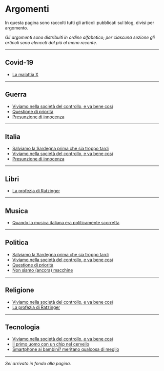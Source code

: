 # Argomenti

In questa pagina sono raccolti tutti gli articoli pubblicati sul blog, divisi per argomento.

*Gli argomenti sono distribuiti in ordine alfabetico; per ciascuna sezione gli articoli sono elencati dal più al meno recente.*

---

## Covid-19
- [La malattia X](/articles/2024-01-19-malattia-x.html)

---

## Guerra
- [Viviamo nella società del controllo, e va bene così](/articles/2024-02-08-matrix.html)
- [Questione di priorità](/articles/2024-02-05-questione-di-priorita.html)
- [Presunzione di innocenza](/articles/2024-01-28-presunzione-di-innocenza.html)

---

## Italia
- [Salviamo la Sardegna prima che sia troppo tardi](articles/2024-09-04-sardegna-in-pericolo.html)
- [Viviamo nella società del controllo, e va bene così](articles/2024-02-08-matrix.html)
- [Presunzione di innocenza](articles/2024-01-28-presunzione-di-innocenza.html)

---

## Libri
- [La profezia di Ratzinger](articles/2024-02-01-profezia-ratzinger.html)

---

## Musica
- [Quando la musica italiana era politicamente scorretta](articles/2024-02-12-musica-italiana-politicamente-scorretta.html)

---

## Politica
- [Salviamo la Sardegna prima che sia troppo tardi](articles/2024-09-04-sardegna-in-pericolo.html)
- [Viviamo nella società del controllo, e va bene così](articles/2024-02-08-matrix.html)
- [Questione di priorità](articles/2024-02-05-questione-di-priorita.html)
- [Non siamo (ancora) macchine](articles/2024-01-24-non-siamo-ancora-macchine.html)

---

## Religione
- [Viviamo nella società del controllo, e va bene così](articles/2024-02-08-matrix.html)
- [La profezia di Ratzinger](articles/2024-02-01-profezia-ratzinger.html)

---

## Tecnologia
- [Viviamo nella società del controllo, e va bene così](articles/2024-02-08-matrix.html)
- [Il primo uomo con un chip nel cervello](articles/2024-01-31-primo-uomo-chip-cervello.html)
- [Smartphone ai bambini? meritano qualcosa di meglio](articles/2024-01-29-smartphone-ai-bambini.html)

---

*Sei arrivato in fondo alla pagina.*